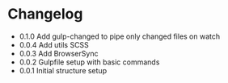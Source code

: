 # Changelog

* 0.1.0 Add gulp-changed to pipe only changed files on watch
* 0.0.4 Add utils SCSS
* 0.0.3 Add BrowserSync
* 0.0.2 Gulpfile setup with basic commands
* 0.0.1 Initial structure setup
